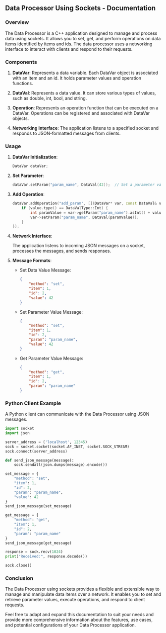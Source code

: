 
## Data Processor Using Sockets - Documentation

### Overview

The Data Processor is a C++ application designed to manage and process data using sockets. It allows you to set, get, and perform operations on data items identified by items and ids. The data processor uses a networking interface to interact with clients and respond to their requests.

### Components

1. **DataVar**: Represents a data variable. Each DataVar object is associated with an item and an id. It holds parameter values and operation functions.

2. **DataVal**: Represents a data value. It can store various types of values, such as double, int, bool, and string.

3. **Operation**: Represents an operation function that can be executed on a DataVar. Operations can be registered and associated with DataVar objects.

4. **Networking Interface**: The application listens to a specified socket and responds to JSON-formatted messages from clients.

### Usage

1. **DataVar Initialization**:

   ```cpp
   DataVar dataVar;
   ```

2. **Set Parameter**:

   ```cpp
   dataVar.setParam("param_name", DataVal(42));  // Set a parameter value
   ```

3. **Add Operation**:

   ```cpp
   dataVar.addOperation("add_param", [](DataVar* var, const DataVal& value) {
       if (value.type() == DataValType::Int) {
           int paramValue = var->getParam("param_name").asInt() + value.asInt();
           var->setParam("param_name", DataVal(paramValue));
       }
   });
   ```

4. **Network Interface**:

   The application listens to incoming JSON messages on a socket, processes the messages, and sends responses.

5. **Message Formats**:

   - Set Data Value Message:
     ```json
     {
         "method": "set",
         "item": 1,
         "id": 2,
         "value": 42
     }
     ```

   - Set Parameter Value Message:
     ```json
     {
         "method": "set",
         "item": 1,
         "id": 2,
         "param": "param_name",
         "value": 42
     }
     ```

   - Get Parameter Value Message:
     ```json
     {
         "method": "get",
         "item": 1,
         "id": 2,
         "param": "param_name"
     }
     ```

### Python Client Example

A Python client can communicate with the Data Processor using JSON messages.

```python
import socket
import json

server_address = ('localhost', 12345)
sock = socket.socket(socket.AF_INET, socket.SOCK_STREAM)
sock.connect(server_address)

def send_json_message(message):
    sock.sendall(json.dumps(message).encode())

set_message = {
    "method": "set",
    "item": 1,
    "id": 2,
    "param": "param_name",
    "value": 42
}
send_json_message(set_message)

get_message = {
    "method": "get",
    "item": 1,
    "id": 2,
    "param": "param_name"
}
send_json_message(get_message)

response = sock.recv(1024)
print("Received:", response.decode())

sock.close()
```

### Conclusion

The Data Processor using sockets provides a flexible and extensible way to manage and manipulate data items over a network. It enables you to set and retrieve parameter values, execute operations, and respond to client requests.

Feel free to adapt and expand this documentation to suit your needs and provide more comprehensive information about the features, use cases, and potential configurations of your Data Processor application.